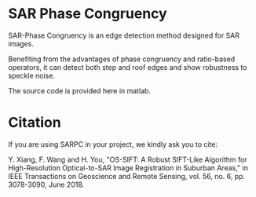 # SAR Phase Congruency 
SAR-Phase Congruency is an edge detection method designed for SAR images. 

Benefiting from the advantages of phase congruency and ratio-based operators, it can detect both step and roof edges and show robustness to speckle noise.

The source code is provided here in matlab.

# Citation
If you are using SARPC in your project, we kindly ask you to cite:

Y. Xiang, F. Wang and H. You, "OS-SIFT: A Robust SIFT-Like Algorithm for High-Resolution Optical-to-SAR Image Registration in Suburban Areas," in IEEE Transactions on Geoscience and Remote Sensing, vol. 56, no. 6, pp. 3078-3090, June 2018.
